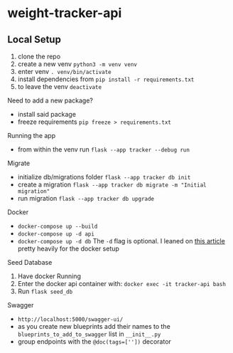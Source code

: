 # weight-tracker-api

## Local Setup

1. clone the repo
1. create a new venv `python3 -m venv venv`
1. enter venv `. venv/bin/activate`
1. install dependencies from `pip install -r requirements.txt`
1. to leave the venv `deactivate`

Need to add a new package?

- install said package
- freeze requirements `pip freeze > requirements.txt`

Running the app

- from within the venv run `flask --app tracker --debug run`

Migrate

- initialize db/migrations folder `flask --app tracker db init`
- create a migration `flask --app tracker db migrate -m "Initial migration"`
- run migration `flask --app tracker db upgrade`

Docker

- `docker-compose up --build`
- `docker-compose up -d api`
- `docker-compose up -d db`
  The `-d` flag is optional.
  I leaned on [this article](https://www.tinystacks.com/blog-post/flask-crud-api-with-postgres/) pretty heavily for the docker setup

Seed Database

1. Have docker Running
1. Enter the docker api container with: `docker exec -it tracker-api bash`
1. Run `flask seed_db`

Swagger

- `http://localhost:5000/swagger-ui/`
- as you create new blueprints add their names to the `blueprints_to_add_to_swagger` list in `__init__.py`
- group endpoints with the `@doc(tags=[''])` decorator

